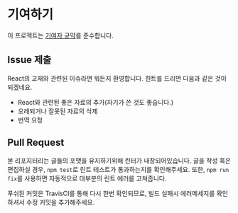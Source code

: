 # 기여하기

이 프로젝트는 [기여자 규약](./code_of_conduct.md)를 준수합니다.

## Issue 제출

React의 교재와 관련된 이슈라면 뭐든지 환영합니다. 힌트를 드리면 다음과 같은 것이 되겠네요.

-   React와 관련된 좋은 자료의 추가(자기가 쓴 것도 좋습니다.)
-   오래되거나 잘못된 자료의 삭제
-   번역 요청

## Pull Request

본 리포지터리는 글들의 포맷을 유지하기위해 린터가 내장되어있습니다. 글을 작성 혹은 편집하실 경우, `npm test`로 린트 테스트가 통과하는지를 확인해주세요. 또한, `npm run fix`를 사용하면 자동적으로 대부분의 린트 에러를 고쳐줍니다.

푸쉬된 커밋은 TravisCI를 통해 다시 한번 확인되므로, 빌드 실패시 에러메세지를 확인하셔서 수정 커밋을 추가해주세요.
